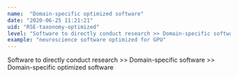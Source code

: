 ```yaml
---
name:  "Domain-specific optimized software"
date: "2020-06-25 11:21:21"
uid: "RSE-taxonomy-optimized"
level: "Software to directly conduct research >> Domain-specific software >> Domain-specific optimized software"
example: "neuroscience software optimized for GPU" 
---
```


Software to directly conduct research >> Domain-specific software >> Domain-specific optimized software